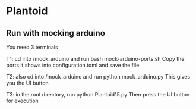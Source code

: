 # Plantoid

## Run with mocking arduino

You need 3 terminals

T1: cd into /mock_arduino and run bash mock-arduino-ports.sh
Copy the ports it shows into configuration.toml and save the file

T2: also cd into /mock_arduino and run python mock_arduino.py
This gives you the UI button

T3: in the root directory, run python Plantoid15.py
Then press the UI button for execution
